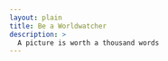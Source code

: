 ```yaml
---
layout: plain
title: Be a Worldwatcher
description: >
  A picture is worth a thousand words
---
```


<!-------------------------------------- THE HEAD -------------------------------------->
<head>
    <title>Advanced Marker Accessibility</title>
    <script src="https://polyfill.io/v3/polyfill.min.js?features=default"></script>
    <link rel="stylesheet" type="text/css" href="./style.css" />
    <script type="module" src="./test.js"></script>
</head>

<!-------------------------------------- THE BODY -------------------------------------->
<body>
    <div id="map"></div>
    <!--
      The `defer` attribute causes the callback to execute after the full HTML
      document has been parsed. For non-blocking uses, avoiding race conditions,
      and consistent behavior across browsers, consider loading using Promises.
      See https://developers.google.com/maps/documentation/javascript/load-maps-js-api
      for more information.
      -->
    <script
      src="https://maps.googleapis.com/maps/api/js?key=AIzaSyCBlxDPSkfw9ZBQ5zkKA3mpgVD7twJVATI&callback=initMap"
      defer
    ></script>
</body>
 
<!-------------------------------------- THE SCRIPT -------------------------------------->